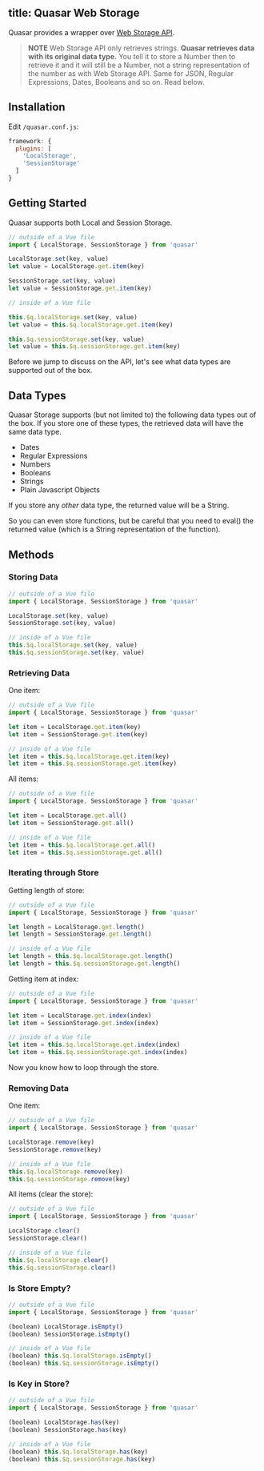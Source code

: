 title: Quasar Web Storage
---

Quasar provides a wrapper over [Web Storage API](https://developer.mozilla.org/en-US/docs/Web/API/Web_Storage_API).

> **NOTE**
> Web Storage API only retrieves strings. **Quasar retrieves data with its original data type.** You tell it to store a Number then to retrieve it and it will still be a Number, not a string representation of the number as with Web Storage API. Same for JSON, Regular Expressions, Dates, Booleans and so on. Read below.

## Installation
Edit `/quasar.conf.js`:
```js
framework: {
  plugins: [
    'LocalStorage',
    'SessionStorage'
  ]
}
```

## Getting Started

Quasar supports both Local and Session Storage.

``` js
// outside of a Vue file
import { LocalStorage, SessionStorage } from 'quasar'

LocalStorage.set(key, value)
let value = LocalStorage.get.item(key)

SessionStorage.set(key, value)
let value = SessionStorage.get.item(key)
```

``` js
// inside of a Vue file

this.$q.localStorage.set(key, value)
let value = this.$q.localStorage.get.item(key)

this.$q.sessionStorage.set(key, value)
let value = this.$q.sessionStorage.get.item(key)
```

Before we jump to discuss on the API, let's see what data types are supported out of the box.

## Data Types

Quasar Storage supports (but not limited to) the following data types out of the box. If you store one of these types, the retrieved data will have the same data type.

* Dates
* Regular Expressions
* Numbers
* Booleans
* Strings
* Plain Javascript Objects

If you store any *other* data type, the returned value will be a String.

So you can even store functions, but be careful that you need to eval() the returned value (which is a String representation of the function).

## Methods

### Storing Data
``` js
// outside of a Vue file
import { LocalStorage, SessionStorage } from 'quasar'

LocalStorage.set(key, value)
SessionStorage.set(key, value)
```

``` js
// inside of a Vue file
this.$q.localStorage.set(key, value)
this.$q.sessionStorage.set(key, value)
```

### Retrieving Data
One item:
``` js
// outside of a Vue file
import { LocalStorage, SessionStorage } from 'quasar'

let item = LocalStorage.get.item(key)
let item = SessionStorage.get.item(key)

// inside of a Vue file
let item = this.$q.localStorage.get.item(key)
let item = this.$q.sessionStorage.get.item(key)
```

All items:
``` js
// outside of a Vue file
import { LocalStorage, SessionStorage } from 'quasar'

let item = LocalStorage.get.all()
let item = SessionStorage.get.all()

// inside of a Vue file
let item = this.$q.localStorage.get.all()
let item = this.$q.sessionStorage.get.all()
```

### Iterating through Store
Getting length of store:
``` js
// outside of a Vue file
import { LocalStorage, SessionStorage } from 'quasar'

let length = LocalStorage.get.length()
let length = SessionStorage.get.length()

// inside of a Vue file
let length = this.$q.localStorage.get.length()
let length = this.$q.sessionStorage.get.length()
```
Getting item at index:
``` js
// outside of a Vue file
import { LocalStorage, SessionStorage } from 'quasar'

let item = LocalStorage.get.index(index)
let item = SessionStorage.get.index(index)

// inside of a Vue file
let item = this.$q.localStorage.get.index(index)
let item = this.$q.sessionStorage.get.index(index)
```
Now you know how to loop through the store.

### Removing Data
One item:
``` js
// outside of a Vue file
import { LocalStorage, SessionStorage } from 'quasar'

LocalStorage.remove(key)
SessionStorage.remove(key)

// inside of a Vue file
this.$q.localStorage.remove(key)
this.$q.sessionStorage.remove(key)
```
All items (clear the store):
``` js
// outside of a Vue file
import { LocalStorage, SessionStorage } from 'quasar'

LocalStorage.clear()
SessionStorage.clear()

// inside of a Vue file
this.$q.localStorage.clear()
this.$q.sessionStorage.clear()
```

### Is Store Empty?
``` js
// outside of a Vue file
import { LocalStorage, SessionStorage } from 'quasar'

(boolean) LocalStorage.isEmpty()
(boolean) SessionStorage.isEmpty()

// inside of a Vue file
(boolean) this.$q.localStorage.isEmpty()
(boolean) this.$q.sessionStorage.isEmpty()
```

### Is Key in Store?
``` js
// outside of a Vue file
import { LocalStorage, SessionStorage } from 'quasar'

(boolean) LocalStorage.has(key)
(boolean) SessionStorage.has(key)

// inside of a Vue file
(boolean) this.$q.localStorage.has(key)
(boolean) this.$q.sessionStorage.has(key)
```
